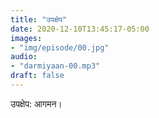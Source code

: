 ```yaml
---
title: "उपक्षेप"
date: 2020-12-10T13:45:17-05:00
images:
- "img/episode/00.jpg"
audio:
- "darmiyaan-00.mp3"
draft: false
---
```


उपक्षेप: आगमन। 